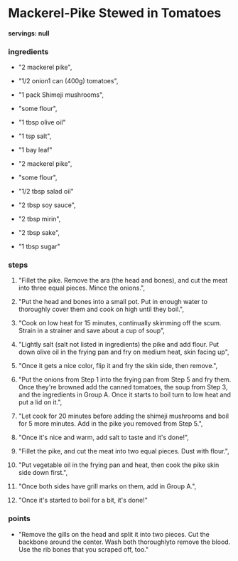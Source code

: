 # Mackerel-Pike Stewed in Tomatoes
#### servings: null
### ingredients
- "2 mackerel pike",
- "1/2 onion1 can (400g) tomatoes",
- "1 pack Shimeji mushrooms",
- "some flour",
- "1 tbsp olive oil"

- "1 tsp salt",
- "1 bay leaf"

- "2 mackerel pike",
- "some flour",
- "1/2 tbsp salad oil"

- "2 tbsp soy sauce",
- "2 tbsp mirin",
- "2 tbsp sake",
- "1 tbsp sugar"

            
### steps
1. "Fillet the pike. Remove the ara (the head and bones), and cut the meat into three equal pieces. Mince the onions.",

2. "Put the head and bones into a small pot. Put in enough water to thoroughly cover them and cook on high until they boil.",

3. "Cook on low heat for 15 minutes, continually skimming off the scum. Strain in a strainer and save about a cup of soup",

4. "Lightly salt (salt not listed in ingredients) the pike and add flour. Put down olive oil in the frying pan and fry on medium heat, skin facing up",

5. "Once it gets a nice color, flip it and fry the skin side, then remove.",

6. "Put the onions from Step 1 into the frying pan from Step 5 and fry them. Once they're browned add the canned tomatoes, the soup from Step 3, and the ingredients in Group A. Once it starts to boil turn to low heat and put a lid on it.",

7. "Let cook for 20 minutes before adding the shimeji mushrooms and boil for 5 more minutes. Add in the pike you removed from Step 5.",

8. "Once it's nice and warm, add salt to taste and it's done!",

9. "Fillet the pike, and cut the meat into two equal pieces. Dust with flour.",

10. "Put vegetable oil in the frying pan and heat, then cook the pike skin side down first.",

11. "Once both sides have grill marks on them, add in Group A.",

12. "Once it's started to boil for a bit, it's done!"

### points
- "Remove the gills on the head and split it into two pieces. Cut the backbone around the center. Wash both thoroughlyto remove the blood. Use the rib bones that you scraped off, too."
